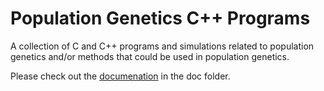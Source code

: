 # Population Genetics C++ Programs

A collection of C and C++ programs and simulations related to
population genetics and/or methods that could be used in population
genetics.

Please check out the [documenation](doc/html/index.html) in the doc
folder.

